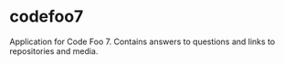 # codefoo7
Application for Code Foo 7.  Contains answers to questions and links to repositories and media.
